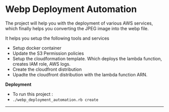 # Webp Deployment Automation

The project will help you with the deployment of various AWS services, which finally helps you converting the JPEG image into the webp file.

It helps you setup the following tools and services

- Setup docker container
- Update the S3 Permission policies
- Setup the cloudformation template. Which deploys the lambda function, creates IAM role, AWS logs.
- Create the cloudfront distribution
- Upadte the cloudfront distribution with the lambda function ARN.


**Deployment**

- To run this project :
- `./webp_deployment_automation.rb create`

---
